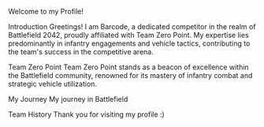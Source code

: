 Welcome to my Profile!


Introduction
Greetings! I am Barcode, a dedicated competitor in the realm of Battlefield 2042, proudly affiliated with Team Zero Point. My expertise lies predominantly in infantry engagements and vehicle tactics, contributing to the team's success in the competitive arena.



Team Zero Point
Team Zero Point stands as a beacon of excellence within the Battlefield community, renowned for its mastery of infantry combat and strategic vehicle utilization.



My Journey
My journey in Battlefield



Team History
Thank you for visiting my profile :)
